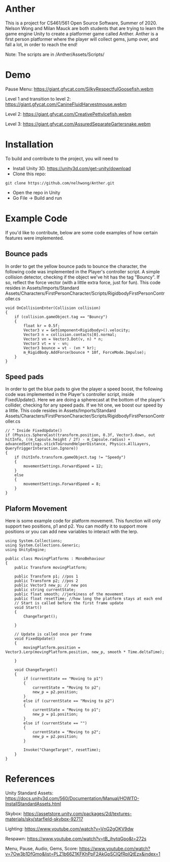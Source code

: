 # Anther
This is a project for CS461/561 Open Source Software, Summer of 2020. 
Nelson Wong and Milan Mauck are both students that are trying to learn the game engine Unity to create a platformer game called Anther.
Anther is a first person platformer where the player will collect gems, jump over, and fall a lot, in order to reach the end!

Note: The scripts are in /Anther/Assets/Scripts/

# Demo

Pause Menu: https://giant.gfycat.com/SilkyRespectfulGoosefish.webm

Level 1 and transition to level 2: https://giant.gfycat.com/CanineFluidHarvestmouse.webm

Level 2: https://giant.gfycat.com/CreativePettyIcefish.webm

Level 3: https://giant.gfycat.com/AssuredSeparateGartersnake.webm


# Installation
To build and contribute to the project, you will need to
* Install Unity 3D.
https://unity3d.com/get-unity/download
* Clone this repo:
```
git clone https://github.com/nelhwong/Anther.git
```
* Open the repo in Unity
* Go File -> Build and run


# Example Code

If you'd like to contribute, below are some code examples of how certain features were implemented.
## Bounce pads
In order to get the yellow bounce pads to bounce the character, the following code was implemented in the Player's controller script.
A simple collision detector, checking if the object we've hit has the tag "Bouncy". If so, reflect the force vector (with a little extra force, just for fun).
This code resides in Assets/Imports/Standard Assets/Characters/FirstPersonCharacter/Scripts/RigidbodyFirstPersonController.cs
``` 
void OnCollisionEnter(Collision collision)
{
    if (collision.gameObject.tag == "Bouncy")
    {
        float kr = 0.5f;
        Vector3 v = GetComponent<Rigidbody>().velocity;
        Vector3 n = collision.contacts[0].normal;
        Vector3 vn = Vector3.Dot(v, n) * n;
        Vector3 vt = v - vn;
        Vector3 bounce = vt - (vn * kr);
        m_RigidBody.AddForce(bounce * 10f, ForceMode.Impulse);
    }
}
```
## Speed pads
In order to get the blue pads to give the player a speed boost, the following code was implemented in the Player's controller script, inside FixedUpdate().
Here we are doing a spherecast at the bottom of the player's collider, checking for any speed pads. If we hit one, we boost our speed by a little.
This code resides in Assets/Imports/Standard Assets/Characters/FirstPersonCharacter/Scripts/RigidbodyFirstPersonController.cs
``` 
// ^ Inside FixedUpdate()
if (Physics.SphereCast(transform.position, 0.3f, Vector3.down, out hitInfo, ((m_Capsule.height / 2f) - m_Capsule.radius) + advancedSettings.stickToGroundHelperDistance, Physics.AllLayers, QueryTriggerInteraction.Ignore))
{
    if (hitInfo.transform.gameObject.tag != "Speedy")
    {
        movementSettings.ForwardSpeed = 12;
    }
    else
    {
        movementSettings.ForwardSpeed = 8;
    }
}

```
## Plaform Movement

Here is some example code for platform movement. This function will only support two positions, p1 and p2. You can modify it to support more positions or you can add new variables to interact with the lerp. 
```
using System.Collections;
using System.Collections.Generic;
using UnityEngine;

public class MovingPlatforms : MonoBehaviour
{
    public Transform movingPlatform;

    public Transform p1; //pos 1
    public Transform p2; //pos 2
    public Vector3 new_p; // new pos
    public string currentState;
    public float smooth; //jerkiness of the movement
    public float resetTime; //how long the platform stays at each end
    // Start is called before the first frame update
    void Start()
    {
        ChangeTarget();

    }

    // Update is called once per frame
    void FixedUpdate()
    {
        movingPlatform.position = Vector3.Lerp(movingPlatform.position, new_p, smooth * Time.deltaTime);

    }

    void ChangeTarget()
    {
        if (currentState == "Moving to p1")
        {
            currentState = "Moving to p2";
            new_p = p2.position;
        }
        else if (currentState == "Moving to p2")
        {
            currentState = "Moving to p1";
            new_p = p1.position;
        }
        else if (currentState == "")
        {
            currentState = "Moving to p2";
            new_p = p2.position;
        }

        Invoke("ChangeTarget", resetTime);
    }
} 
```
# References
Unity Standard Assets: https://docs.unity3d.com/560/Documentation/Manual/HOWTO-InstallStandardAssets.html

Skybox: https://assetstore.unity.com/packages/2d/textures-materials/sky/starfield-skybox-92717

Lighting: https://www.youtube.com/watch?v=VnG2gOKV9dw

Respawn: https://www.youtube.com/watch?v=tB_ihytqGpo&t=272s

Menu, Pause, Audio, Gems, Score: https://www.youtube.com/watch?v=7Ow3b1DfGmo&list=PLZ1b66Z1KFKhPpF2AkGpSCIQfRplQtEzx&index=1
